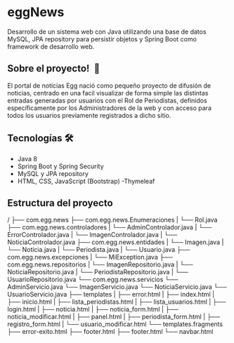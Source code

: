 # eggNews
Desarrollo de un sistema web con Java utilizando una base de datos MySQL, JPA repository para persistir objetos y Spring Boot como framework de desarrollo web. 

## Sobre el proyecto!  🚀
El portal de noticias Egg nació como pequeño proyecto de difusión de noticias, centrado en una facil visualizar de forma simple las distintas entradas generadas por usuarios con el Rol de Periodistas, definidos específicamente por los Administradores de la web y con acceso para todos los usuarios previamente registrados a dicho sitio.

## Tecnologías 🛠️
- Java 8
- Spring Boot y Spring Security
- MySQL y JPA repository
- HTML, CSS, JavaScript (Bootstrap)
-Thymeleaf

## Estructura del proyecto
/
├── com.egg.news
    ├── com.egg.news.Enumeraciones
    |   	└── Rol.java
    ├── com.egg.news.controladores
    |   	└── AdminControlador.java
    |   	└── ErrorControlador.java
    |   	└── ImagenControlador.java
    |   	└── NoticiaControlador.java
    ├── com.egg.news.entidades
    |      	└── Imagen.java
    |   	└── Noticia.java
    |   	└── Periodista.java
    |   	└── Usuario.java
    ├── com.egg.news.excepciones
    |      	└── MiException.java
    ├── com.egg.news.repositorios
    |   	└── ImagenRepositorio.java
    |   	└── NoticiaRepositorio.java
    |   	└── PeriodistaRepositorio.java
    |   	└── UsuarioRepositorio.java
    └── com.egg.news.servicios
          	└── AdminServicio.java
       	└── ImagenServicio.java
        └── NoticiaServicio.java
       	└── UsuarioServicio.java
├── templates
    |	├── error.html
    |	├── index.html
    |	├── inicio.html
    |	├── lista_periodistas.html
    |	├── lista_usuarios.html
    |	├── login.html
    |	├── noticia.html
    |	├── noticia_form.html
    |	├── noticia_modificar.html
    |	├── panel.html
    |	├── periodista_form.html
    |	├── registro_form.html
    |	└── usuario_modificar.html
    └── templates.fragments
      ├── error-exito.html
      ├── footer.html
      ├── footer.html
      └── navbar.html
